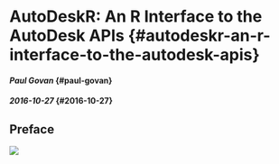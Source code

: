# AutoDeskR: An R Interface to the AutoDesk APIs {#autodeskr-an-r-interface-to-the-autodesk-apis}

#### _Paul Govan_ {#paul-govan}

#### _2016-10-27_ {#2016-10-27}

## Preface

![](https://github.com/paulgovan/AutoDeskR/blob/master/inst/images/basicSample.png?raw=true)